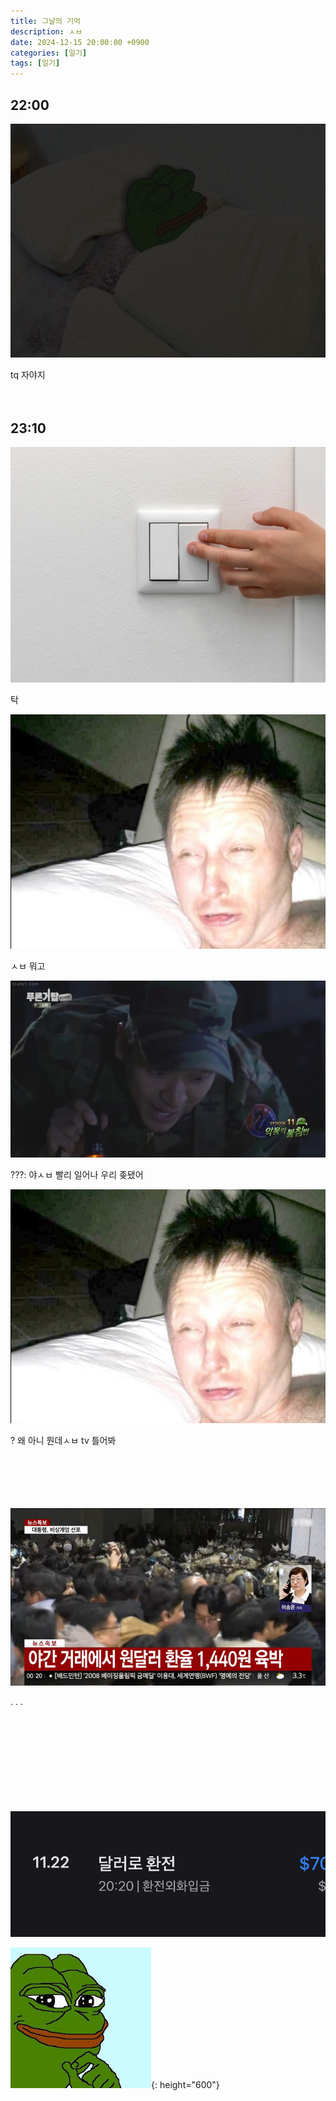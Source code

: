 ```yaml
---
title: 그날의 기억
description: ㅅㅂ
date: 2024-12-15 20:00:00 +0900
categories: [일기]
tags: [일기]
---
```


## 22:00

![자는짤](/assets/img/20241215/sleeping.jpg)

tq 자야지
<br>
<br>
<br>

## 23:10

![전등스위치](/assets/img/20241215/lightswitch.jpg)

탁

![일어나는짤](/assets/img/20241215/wakingup.jpg)

ㅅㅂ 뭐고

![불침번](/assets/img/20241215/vigil.jpg)

???: 야ㅅㅂ 빨리 일어나 우리 좆됐어

![일어나는짤](/assets/img/20241215/wakingup.jpg)

? 왜 아니 뭔데ㅅㅂ tv 틀어봐
<br>
<br>
<br>
<br>
<br>
<br>

![뉴스](/assets/img/20241215/news.jpg)

. . .
<br>
<br>
<br>
<br>
<br>
<br>
<br>
<br>
<br>
<br>

![환전](/assets/img/20241215/toss.png)

![스마일](/assets/img/20241215/smile.jpg){: height="600"}
